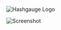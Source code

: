 ![Hashgauge Logo](https://cloud.githubusercontent.com/assets/1009114/4691881/b13d2ff6-573a-11e4-96b9-62244fecc9fc.png)



![Screenshot](https://cloud.githubusercontent.com/assets/1009114/4692011/edc15038-5744-11e4-9148-348235567760.png)
